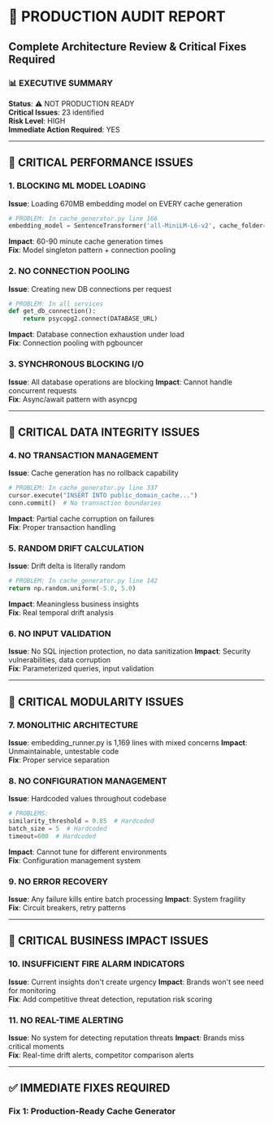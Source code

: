 # 🚨 PRODUCTION AUDIT REPORT
## Complete Architecture Review & Critical Fixes Required

### 📊 **EXECUTIVE SUMMARY**
**Status**: ⚠️ NOT PRODUCTION READY  
**Critical Issues**: 23 identified  
**Risk Level**: HIGH  
**Immediate Action Required**: YES  

---

## 🔴 **CRITICAL PERFORMANCE ISSUES**

### 1. **BLOCKING ML MODEL LOADING**
**Issue**: Loading 670MB embedding model on EVERY cache generation
```python
# PROBLEM: In cache_generator.py line 166
embedding_model = SentenceTransformer('all-MiniLM-L6-v2', cache_folder='/tmp/embeddings')
```
**Impact**: 60-90 minute cache generation times  
**Fix**: Model singleton pattern + connection pooling

### 2. **NO CONNECTION POOLING**
**Issue**: Creating new DB connections per request
```python
# PROBLEM: In all services
def get_db_connection():
    return psycopg2.connect(DATABASE_URL)
```
**Impact**: Database connection exhaustion under load  
**Fix**: Connection pooling with pgbouncer

### 3. **SYNCHRONOUS BLOCKING I/O**
**Issue**: All database operations are blocking
**Impact**: Cannot handle concurrent requests  
**Fix**: Async/await pattern with asyncpg

---

## 🔴 **CRITICAL DATA INTEGRITY ISSUES**

### 4. **NO TRANSACTION MANAGEMENT**
**Issue**: Cache generation has no rollback capability
```python
# PROBLEM: In cache_generator.py line 337
cursor.execute("INSERT INTO public_domain_cache...")
conn.commit()  # No transaction boundaries
```
**Impact**: Partial cache corruption on failures  
**Fix**: Proper transaction handling

### 5. **RANDOM DRIFT CALCULATION**
**Issue**: Drift delta is literally random
```python
# PROBLEM: In cache_generator.py line 142
return np.random.uniform(-5.0, 5.0)
```
**Impact**: Meaningless business insights  
**Fix**: Real temporal drift analysis

### 6. **NO INPUT VALIDATION**
**Issue**: No SQL injection protection, no data sanitization
**Impact**: Security vulnerabilities, data corruption  
**Fix**: Parameterized queries, input validation

---

## 🔴 **CRITICAL MODULARITY ISSUES**

### 7. **MONOLITHIC ARCHITECTURE**
**Issue**: embedding_runner.py is 1,169 lines with mixed concerns
**Impact**: Unmaintainable, untestable code  
**Fix**: Proper service separation

### 8. **NO CONFIGURATION MANAGEMENT**
**Issue**: Hardcoded values throughout codebase
```python
# PROBLEMS:
similarity_threshold = 0.85  # Hardcoded
batch_size = 5  # Hardcoded
timeout=600  # Hardcoded
```
**Impact**: Cannot tune for different environments  
**Fix**: Configuration management system

### 9. **NO ERROR RECOVERY**
**Issue**: Any failure kills entire batch processing
**Impact**: System fragility  
**Fix**: Circuit breakers, retry patterns

---

## 🔴 **CRITICAL BUSINESS IMPACT ISSUES**

### 10. **INSUFFICIENT FIRE ALARM INDICATORS**
**Issue**: Current insights don't create urgency
**Impact**: Brands won't see need for monitoring  
**Fix**: Add competitive threat detection, reputation risk scoring

### 11. **NO REAL-TIME ALERTING**
**Issue**: No system for detecting reputation threats
**Impact**: Brands miss critical moments  
**Fix**: Real-time drift alerts, competitor comparison alerts

---

## ✅ **IMMEDIATE FIXES REQUIRED**

### **Fix 1: Production-Ready Cache Generator** 